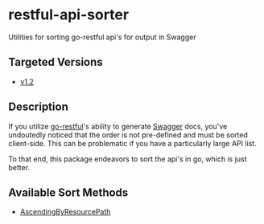 # restful-api-sorter
Utilities for sorting go-restful api's for output in Swagger

## Targeted Versions

- [v1.2](https://github.com/emicklei/go-restful/tree/v1.2) 

## Description

If you utilize [go-restful](https://github.com/emicklei/go-restful)'s ability to generate [Swagger](http://swagger.io/)
docs, you've undoutedly noticed that the order is not pre-defined and must be sorted client-side.  This can be
problematic if you have a particularly large API list.

To that end, this package endeavors to sort the api's in go, which is just better.

## Available Sort Methods

- [AscendingByResourcePath](./sorters#L8)
